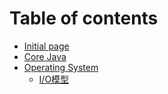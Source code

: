 # Table of contents

* [Initial page](README.md)
* [Core Java](/core_java/README.md)
* [Operating System](/operating_system/README.md)
  * [I/O模型](/operating_system/IO_models.md)

